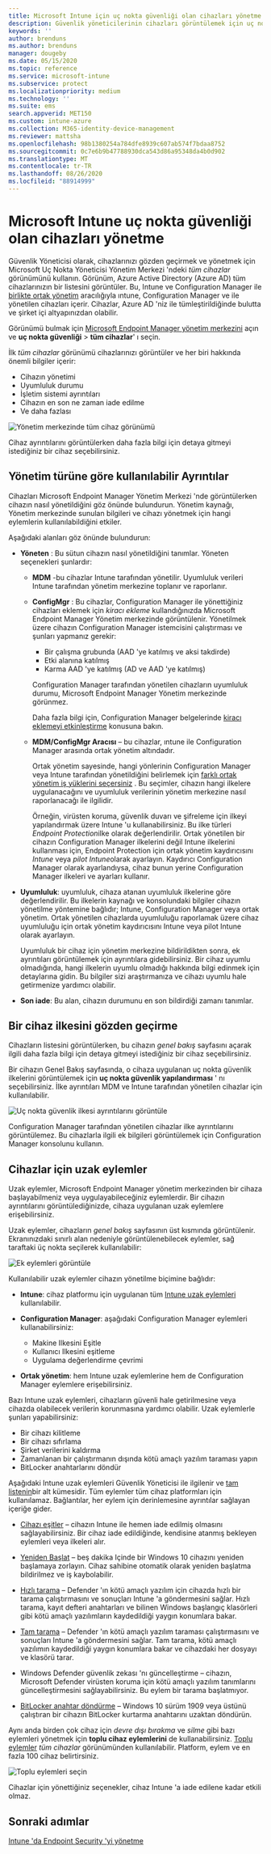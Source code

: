 ```yaml
---
title: Microsoft Intune için uç nokta güvenliği olan cihazları yönetme | Microsoft Docs
description: Güvenlik yöneticilerinin cihazları görüntülemek için uç nokta güvenlik düğümünü nasıl kullanabileceğinizi ve bunları Microsoft uç noktası Yöneticisi ' nde yönetmeyi nasıl sağlayabileceğini öğrenin.
keywords: ''
author: brenduns
ms.author: brenduns
manager: dougeby
ms.date: 05/15/2020
ms.topic: reference
ms.service: microsoft-intune
ms.subservice: protect
ms.localizationpriority: medium
ms.technology: ''
ms.suite: ems
search.appverid: MET150
ms.custom: intune-azure
ms.collection: M365-identity-device-management
ms.reviewer: mattsha
ms.openlocfilehash: 98b1380254a784dfe8939c607ab574f7bdaa8752
ms.sourcegitcommit: 0c7e6b9b47788930dca543d86a95348da4b0d902
ms.translationtype: MT
ms.contentlocale: tr-TR
ms.lasthandoff: 08/26/2020
ms.locfileid: "88914999"
---
```

# <a name="manage-devices-with-endpoint-security-in-microsoft-intune"></a>Microsoft Intune uç nokta güvenliği olan cihazları yönetme

Güvenlik Yöneticisi olarak, cihazlarınızı gözden geçirmek ve yönetmek için Microsoft Uç Nokta Yöneticisi Yönetim Merkezi 'ndeki *tüm cihazlar* görünümünü kullanın. Görünüm, Azure Active Directory (Azure AD) tüm cihazlarınızın bir listesini görüntüler. Bu, Intune ve Configuration Manager ile [birlikte ortak yönetim](/configmgr/comanage/overview) aracılığıyla ıntune, Configuration Manager ve ile yönetilen cihazları içerir. Cihazlar, Azure AD 'niz ile tümleştirildiğinde bulutta ve şirket içi altyapınızdan olabilir.

 Görünümü bulmak için [Microsoft Endpoint Manager yönetim merkezini](https://go.microsoft.com/fwlink/?linkid=2109431) açın ve **uç nokta güvenliği**  >  **tüm cihazlar**' ı seçin.

İlk *tüm cihazlar* görünümü cihazlarınızı görüntüler ve her biri hakkında önemli bilgiler içerir:

- Cihazın yönetimi
- Uyumluluk durumu
- İşletim sistemi ayrıntıları
- Cihazın en son ne zaman iade edilme
- Ve daha fazlası

![Yönetim merkezinde tüm cihaz görünümü](./media/endpoint-security-manage-devices/all-device-view.png)

Cihaz ayrıntılarını görüntülerken daha fazla bilgi için detaya gitmeyi istediğiniz bir cihaz seçebilirsiniz.

## <a name="available-details-by-management-type"></a>Yönetim türüne göre kullanılabilir Ayrıntılar

Cihazları Microsoft Endpoint Manager Yönetim Merkezi 'nde görüntülerken cihazın nasıl yönetildiğini göz önünde bulundurun. Yönetim kaynağı, Yönetim merkezinde sunulan bilgileri ve cihazı yönetmek için hangi eylemlerin kullanılabildiğini etkiler.

Aşağıdaki alanları göz önünde bulundurun:

- **Yöneten** : Bu sütun cihazın nasıl yönetildiğini tanımlar. Yöneten seçenekleri şunlardır:

  - **MDM**  -bu cihazlar Intune tarafından yönetilir. Uyumluluk verileri Intune tarafından yönetim merkezine toplanır ve raporlanır.

  - **ConfigMgr** : Bu cihazlar, Configuration Manager ile yönettiğiniz cihazları eklemek için *kiracı ekleme* kullandığınızda Microsoft Endpoint Manager Yönetim merkezinde görüntülenir. Yönetilmek üzere cihazın Configuration Manager istemcisini çalıştırması ve şunları yapmanız gerekir:

    - Bir çalışma grubunda (AAD 'ye katılmış ve aksi takdirde)
    - Etki alanına katılmış
    - Karma AAD 'ye katılmış (AD ve AAD 'ye katılmış)

    Configuration Manager tarafından yönetilen cihazların uyumluluk durumu, Microsoft Endpoint Manager Yönetim merkezinde görünmez.

    Daha fazla bilgi için, Configuration Manager belgelerinde [kiracı eklemeyi etkinleştirme](/configmgr/tenant-attach/device-sync-actions) konusuna bakın.

  - **MDM/ConfigMgr Aracısı** – bu cihazlar, ıntune ile Configuration Manager arasında ortak yönetim altındadır.

    Ortak yönetim sayesinde, hangi yönlerinin Configuration Manager veya Intune tarafından yönetildiğini belirlemek için [farklı ortak yönetim iş yüklerini seçersiniz](/configmgr/comanage/how-to-switch-workloads) . Bu seçimler, cihazın hangi ilkelere uygulanacağını ve uyumluluk verilerinin yönetim merkezine nasıl raporlanacağı ile ilgilidir.

    Örneğin, virüsten koruma, güvenlik duvarı ve şifreleme için ilkeyi yapılandırmak üzere Intune 'u kullanabilirsiniz. Bu ilke türleri *Endpoint Protection*ilke olarak değerlendirilir. Ortak yönetilen bir cihazın Configuration Manager ilkelerini değil Intune ilkelerini kullanması için, Endpoint Protection için ortak yönetim kaydırıcısını *Intune* veya *pilot Intune*olarak ayarlayın. Kaydırıcı Configuration Manager olarak ayarlandıysa, cihaz bunun yerine Configuration Manager ilkeleri ve ayarları kullanır.

- **Uyumluluk**: uyumluluk, cihaza atanan uyumluluk ilkelerine göre değerlendirilir. Bu ilkelerin kaynağı ve konsolundaki bilgiler cihazın yönetilme yöntemine bağlıdır; Intune, Configuration Manager veya ortak yönetim. Ortak yönetilen cihazlarda uyumluluğu raporlamak üzere cihaz uyumluluğu için ortak yönetim kaydırıcısını Intune veya pilot Intune olarak ayarlayın.  

  Uyumluluk bir cihaz için yönetim merkezine bildirildikten sonra, ek ayrıntıları görüntülemek için ayrıntılara gidebilirsiniz. Bir cihaz uyumlu olmadığında, hangi ilkelerin uyumlu olmadığı hakkında bilgi edinmek için detaylarına gidin. Bu bilgiler sizi araştırmanıza ve cihazı uyumlu hale getirmenize yardımcı olabilir.

- **Son iade**: Bu alan, cihazın durumunu en son bildirdiği zamanı tanımlar.

## <a name="review-a-devices-policy"></a>Bir cihaz ilkesini gözden geçirme

Cihazların listesini görüntülerken, bu cihazın *genel bakış* sayfasını açarak ilgili daha fazla bilgi için detaya gitmeyi istediğiniz bir cihaz seçebilirsiniz.

Bir cihazın Genel Bakış sayfasında, o cihaza uygulanan uç nokta güvenlik ilkelerini görüntülemek için **uç nokta güvenlik yapılandırması** ' nı seçebilirsiniz. İlke ayrıntıları MDM ve Intune tarafından yönetilen cihazlar için kullanılabilir.

![Uç nokta güvenlik ilkesi ayrıntılarını görüntüle](./media/endpoint-security-manage-devices/view-policy-details.png)

Configuration Manager tarafından yönetilen cihazlar ilke ayrıntılarını görüntülemez. Bu cihazlarla ilgili ek bilgileri görüntülemek için Configuration Manager konsolunu kullanın.

## <a name="remote-actions-for-devices"></a>Cihazlar için uzak eylemler

Uzak eylemler, Microsoft Endpoint Manager yönetim merkezinden bir cihaza başlayabilmeniz veya uygulayabileceğiniz eylemlerdir. Bir cihazın ayrıntılarını görüntülediğinizde, cihaza uygulanan uzak eylemlere erişebilirsiniz.

Uzak eylemler, cihazların *genel bakış* sayfasının üst kısmında görüntülenir. Ekranınızdaki sınırlı alan nedeniyle görüntülenebilecek eylemler, sağ taraftaki üç nokta seçilerek kullanılabilir:

![Ek eylemleri görüntüle](./media/endpoint-security-manage-devices/view-additional-actions.png)

Kullanılabilir uzak eylemler cihazın yönetilme biçimine bağlıdır:

- **Intune**: cihaz platformu için uygulanan tüm [Intune uzak eylemleri](../remote-actions/device-management.md) kullanılabilir.  
- **Configuration Manager**: aşağıdaki Configuration Manager eylemleri kullanabilirsiniz:

  - Makine Ilkesini Eşitle
  - Kullanıcı Ilkesini eşitleme
  - Uygulama değerlendirme çevrimi

- **Ortak yönetim**: hem Intune uzak eylemlerine hem de Configuration Manager eylemlere erişebilirsiniz.

Bazı Intune uzak eylemleri, cihazların güvenli hale getirilmesine veya cihazda olabilecek verilerin korunmasına yardımcı olabilir. Uzak eylemlerle şunları yapabilirsiniz:

- Bir cihazı kilitleme
- Bir cihazı sıfırlama
- Şirket verilerini kaldırma
- Zamanlanan bir çalıştırmanın dışında kötü amaçlı yazılım taraması yapın
- BitLocker anahtarlarını döndür

Aşağıdaki Intune uzak eylemleri Güvenlik Yöneticisi ile ilgilenir ve [tam listenin](../remote-actions/device-inventory.md#view-the-device-details)bir alt kümesidir. Tüm eylemler tüm cihaz platformları için kullanılamaz. Bağlantılar, her eylem için derinlemesine ayrıntılar sağlayan içeriğe gider.

- [Cihazı eşitler](../remote-actions/device-sync.md) – cihazın Intune ile hemen iade edilmiş olmasını sağlayabilirsiniz. Bir cihaz iade edildiğinde, kendisine atanmış bekleyen eylemleri veya ilkeleri alır.  

- [Yeniden Başlat](../remote-actions/device-restart.md) – beş dakika Içinde bir Windows 10 cihazını yeniden başlamaya zorlayın. Cihaz sahibine otomatik olarak yeniden başlatma bildirilmez ve iş kaybolabilir.

- [Hızlı tarama](../configuration/device-restrictions-windows-10.md) – Defender 'ın kötü amaçlı yazılım için cihazda hızlı bir tarama çalıştırmasını ve sonuçları Intune 'a göndermesini sağlar. Hızlı tarama, kayıt defteri anahtarları ve bilinen Windows başlangıç klasörleri gibi kötü amaçlı yazılımların kaydedildiği yaygın konumlara bakar.

- [Tam tarama](../configuration/device-restrictions-windows-10.md) – Defender 'ın kötü amaçlı yazılım taraması çalıştırmasını ve sonuçları Intune 'a göndermesini sağlar. Tam tarama, kötü amaçlı yazılımın kaydedildiği yaygın konumlara bakar ve cihazdaki her dosyayı ve klasörü tarar.

- Windows Defender güvenlik zekası 'nı güncelleştirme – cihazın, Microsoft Defender virüsten koruma için kötü amaçlı yazılım tanımlarını güncelleştirmesini sağlayabilirsiniz. Bu eylem bir tarama başlatmıyor.

- [BitLocker anahtar döndürme](../protect/encrypt-devices.md#to-rotate-the-bitlocker-recovery-key) – Windows 10 sürüm 1909 veya üstünü çalıştıran bir cihazın BitLocker kurtarma anahtarını uzaktan döndürün.

Aynı anda birden çok cihaz için *devre dışı bırakma* ve *silme* gibi bazı eylemleri yönetmek için **toplu cihaz eylemlerini** de kullanabilirsiniz. [Toplu eylemler](../remote-actions/bulk-device-actions.md) *tüm cihazlar* görünümünden kullanılabilir. Platform, eylem ve en fazla 100 cihaz belirtirsiniz.

![Toplu eylemleri seçin](./media/endpoint-security-manage-devices/select-bulk-actions.png)

Cihazlar için yönettiğiniz seçenekler, cihaz Intune 'a iade edilene kadar etkili olmaz.

## <a name="next-steps"></a>Sonraki adımlar

[Intune 'da Endpoint Security 'yi yönetme](../protect/endpoint-security.md)